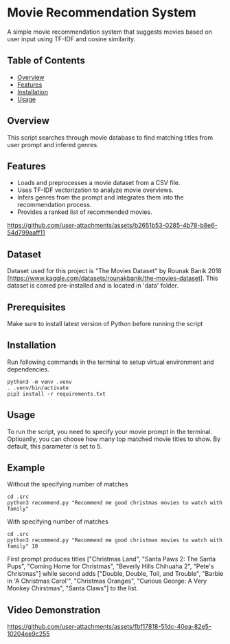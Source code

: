 # Movie Recommendation System

A simple movie recommendation system that suggests movies based on user input using TF-IDF and cosine similarity.

## Table of Contents
- [Overview](#overview)
- [Features](#features)
- [Installation](#installation)
- [Usage](#usage)

## Overview
This script searches through movie database to find matching titles from user prompt and infered genres.

## Features
- Loads and preprocesses a movie dataset from a CSV file.
- Uses TF-IDF vectorization to analyze movie overviews.
- Infers genres from the prompt and integrates them into the recommendation process.
- Provides a ranked list of recommended movies.


https://github.com/user-attachments/assets/b2651b53-0285-4b78-b8e6-54d799aaff11

## Dataset
Dataset used for this project is "The Movies Dataset" by Rounak Banik 2018 [https://www.kaggle.com/datasets/rounakbanik/the-movies-dataset]. This dataset is comed pre-installed and is located in 'data' folder.

## Prerequisites
Make sure to install latest version of Python before running the script

## Installation
Run following commands in the terminal to setup virtual environment and dependencies.
```
python3 -m venv .venv
. .venv/bin/activate
pip3 install -r requirements.txt
```

## Usage
To run the script, you need to specify your movie prompt in the terminal. Optioanlly,
you can choose how many top matched movie titles to show. By default, this parameter is
set to 5. 

## Example
Without the specifying number of matches
```
cd .src
python3 recommend.py "Recommend me good christmas movies to watch with family"
```
With specifying number of matches
```
cd .src
python3 recommend.py "Recommend me good christmas movies to watch with family" 10
```
First prompt produces titles ["Christmas Land", "Santa Paws 2: The Santa Pups", "Coming Home for Christmas", "Beverly Hills Chihuaha 2", "Pete's Christmas"] while second adds ["Double, Double, Toil, and Trouble", "Barbie in 'A Christmas Carol'", "Christmas Oranges", "Curious George: A Very Monkey Chirstmas", "Santa Claws"] to the list.

## Video Demonstration
https://github.com/user-attachments/assets/fbf17818-51dc-40ea-82e5-10204ee9c255
